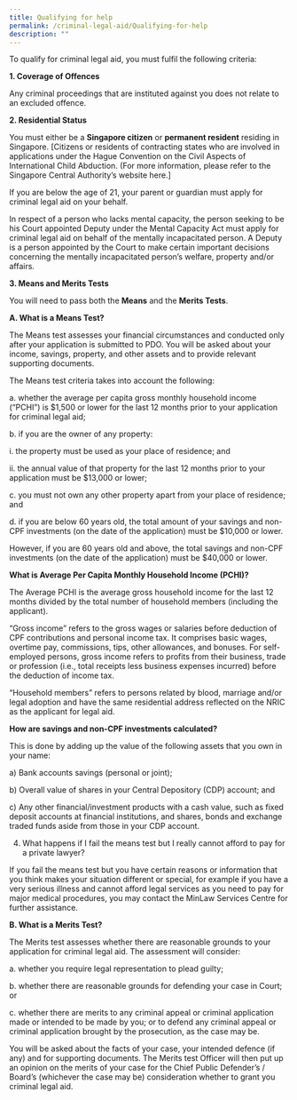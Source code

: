 ```yaml
---
title: Qualifying for help
permalink: /criminal-legal-aid/Qualifying-for-help
description: ""
---
```

To qualify for criminal legal aid, you must fulfil the following criteria:

**1. Coverage of Offences**

Any criminal proceedings that are instituted against you does not relate to an excluded offence. 

**2.	Residential Status**

You must either be a **Singapore citizen** or **permanent resident** residing in Singapore.
[Citizens or residents of contracting states who are involved in applications under the Hague Convention on the Civil Aspects of International Child Abduction. (For more information, please refer to the Singapore Central Authority’s website here.]

If you are below the age of 21, your parent or guardian must apply for criminal legal aid on your behalf.

In respect of a person who lacks mental capacity, the person seeking to be his Court appointed Deputy under the Mental Capacity Act must apply for criminal legal aid on behalf of the mentally incapacitated person. A Deputy is a person appointed by the Court to make certain important decisions concerning the mentally incapacitated person’s welfare, property and/or affairs.

**3.	Means and Merits Tests**

You will need to pass both the **Means** and the **Merits Tests**.

**A.	What is a Means Test?**
	
The Means test assesses your financial circumstances and conducted only after your application is submitted to PDO. You will be asked about your income, savings, property, and other assets and to provide relevant supporting documents. 

The Means test criteria takes into account the following: 

a.	whether the average per capita gross monthly household income (“PCHI”) is $1,500 or lower for the last 12 months prior to your application for criminal legal aid;

b.	if you are the owner of any property:

i.	the property must be used as your place of residence; and

ii.	the annual value of that property for the last 12 months prior to your application must be $13,000 or lower; 

c.	you must not own any other property apart from your place of residence; and

d.	if you are below 60 years old, the total amount of your savings and non-CPF investments (on the date of the application) must be $10,000 or lower. 

However, if you are 60 years old and above, the total savings and non-CPF investments (on the date of the application) must be $40,000 or lower. 

**What is Average Per Capita Monthly Household Income (PCHI)?**

The Average PCHI is the average gross household income for the last 12 months divided by the total number of household members (including the applicant).

“Gross income” refers to the gross wages or salaries before deduction of CPF contributions and personal income tax. It comprises basic wages, overtime pay, commissions, tips, other allowances, and bonuses. For self-employed persons, gross income refers to profits from their business, trade or profession (i.e., total receipts less business expenses incurred) before the deduction of income tax.

“Household members” refers to persons related by blood, marriage and/or legal adoption and have the same residential address reflected on the NRIC as the applicant for legal aid.

**How are savings and non-CPF investments calculated?**

This is done by adding up the value of the following assets that you own in your name:

a) Bank accounts savings (personal or joint);

b) Overall value of shares in your Central Depository (CDP) account; and

c) Any other financial/investment products with a cash value, such as fixed deposit accounts at financial institutions, and shares, bonds and exchange traded funds aside from those in your CDP account.

4. What happens if I fail the means test but I really cannot afford to pay for a private lawyer?

If you fail the means test but you have certain reasons or information that you think makes your situation different or special, for example if you have a very serious illness and cannot afford legal services as you need to pay for major medical procedures, you may contact the MinLaw Services Centre for further assistance.

**B.	What is a Merits Test?**

The Merits test assesses whether there are reasonable grounds to your application for criminal legal aid. The assessment will consider:

a.	whether you require legal representation to plead guilty;

b.	whether there are reasonable grounds for defending your case in Court; or

c.	whether there are merits to any criminal appeal or criminal application made or intended to be made by you; or to defend any criminal appeal or criminal application brought by the prosecution, as the case may be. 

You will be asked about the facts of your case, your intended defence (if any) and for supporting documents. The Merits test Officer will then put up an opinion on the merits of your case for the Chief Public Defender’s / Board’s (whichever the case may be) consideration whether to grant you criminal legal aid.
